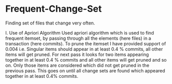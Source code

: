 # Frequent-Change-Set
Finding set of files that change very often.

I. Use of Apriori Algorithm
Used apriori algorithm which is used to find frequent itemset, by passing through all the elements (here files) in a transaction 
(here commits). To prune the itemset I have provided support of 0.004 i.e. Singular items should appear in at least 0.4 % commits,
all other items will get pruned. For next pass it looks for two items appearing together in at least 0.4 % commits and all other items
will get pruned and so on. Only those items are considered which did not get pruned in the previous pass. 
This goes on until all change sets are found which appeared together in at least 0.4% commits.
